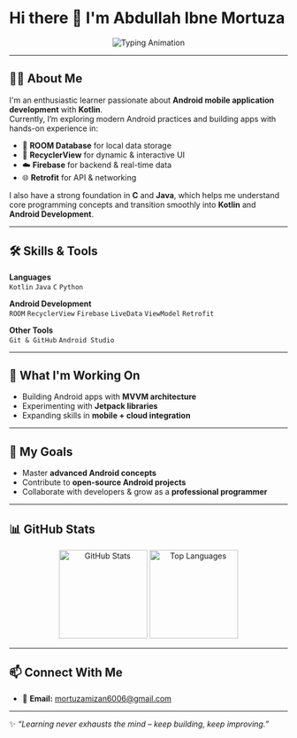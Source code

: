 # Hi there 👋 I'm Abdullah Ibne Mortuza  

<p align="center">
  <img src="https://readme-typing-svg.demolab.com?font=Fira+Code&size=28&pause=1000&color=F7981A&center=true&vCenter=true&width=900&lines=Mobile+App+Developer+in+Training;Android+Development+with+Kotlin;Passionate+About+Learning+Every+Day!" alt="Typing Animation">
</p>

---

## 👨‍💻 About Me  
I'm an enthusiastic learner passionate about **Android mobile application development** with **Kotlin**.  
Currently, I’m exploring modern Android practices and building apps with hands-on experience in:  

- 📂 **ROOM Database** for local data storage  
- 📜 **RecyclerView** for dynamic & interactive UI  
- ☁️ **Firebase** for backend & real-time data  
- 🌐 **Retrofit** for API & networking  

I also have a strong foundation in **C** and **Java**, which helps me understand core programming concepts and transition smoothly into **Kotlin** and **Android Development**.  

---

## 🛠️ Skills & Tools  

**Languages**  
`Kotlin` `Java` `C` `Python`  

**Android Development**  
`ROOM` `RecyclerView` `Firebase` `LiveData` `ViewModel` `Retrofit`  

**Other Tools**  
`Git & GitHub` `Android Studio`  

---

## 🚀 What I'm Working On  
- Building Android apps with **MVVM architecture**  
- Experimenting with **Jetpack libraries**  
- Expanding skills in **mobile + cloud integration**  

---

## 🎯 My Goals  
- Master **advanced Android concepts**  
- Contribute to **open-source Android projects**  
- Collaborate with developers & grow as a **professional programmer**  

---

## 📊 GitHub Stats  

<p align="center">
  <img src="https://github-readme-stats.vercel.app/api?username=abdullahibnemortuza&show_icons=true&theme=radical" alt="GitHub Stats" height="160"/>
  <img src="https://github-readme-stats.vercel.app/api/top-langs/?username=abdullahibnemortuza&layout=compact&theme=radical" alt="Top Languages" height="160"/>
</p>

---

## 📫 Connect With Me  
- 📧 **Email:** mortuzamizan6006@gmail.com  

---

✨ *“Learning never exhausts the mind – keep building, keep improving.”*  

